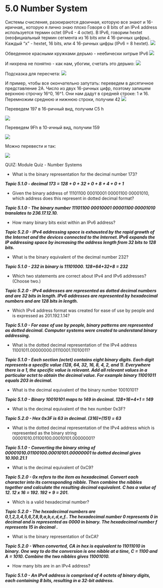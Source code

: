 # 5.0 Number System
Системы счисления, разюираются двоичная, которую все знают и 16-иричная,, которую я лично знаю плохо
Говоря о 8 bits of an IPv4 address используется термин octet (IPv4 - 4 octet). В IPv6, говорим hextet (неофициальный термин сегмента из 16 bits или 4 16-ричных цифры). Каждый “x” - hextet, 16 bits, или 4 16-ричных цифры (IPv6 = 8 hextet).
![](./pictures/1.jpg)

Обведенное красными кружками дерьмо - неебически хитрые IPv6
![](./pictures/2.jpg)

И нихрена не понятно - как нам, убогим, счетать это дерьмо:
![](./pictures/3.jpg)
 
Подсказка для пересчета:
![](./pictures/4.jpg)

И пример, чтобы все окончательно запутать: переведем в десятичное представление 2A. Число из двух 16-ричных цифр, поэтому запишем верхнюю строчку 16^0, 16^1. Они нам дадут в средней строке: 1 и 16. Перемножим среднюю и нижнюю строки, получим 42
![](./pictures/5.jpg)

Переведем 197 в 16-ричный вид, получим С5 h

![](./pictures/6.jpg)

Переведем 9Fh в 10-ичный вид, получим 159

![](./pictures/7.jpg)

Можно перевести и так:

![](./pictures/8.jpg)

QUIZ:
Module Quiz - Number Systems

   * What is the binary representation for the decimal number 173?

___Topic 5.1.0 - decimal 173 = 128 + 0 + 32 + 0 + 8 + 4 + 0 + 1___

   * Given the binary address of 11101100 00010001 00001100 00001010, which address does this represent in dotted decimal format?

___Topic 5.1.0 - The binary number 11101100 00010001 00001100 00001010 translates to 236.17.12.10.___

   * How many binary bits exist within an IPv6 address?

___Topic 5.2.0 - IPv4 addressing space is exhausted by the rapid growth of the Internet and the devices connected to the Internet. IPv6 expands the IP addressing space by increasing the address length from 32 bits to 128 bits.___

   * What is the binary equivalent of the decimal number 232?

___Topic 5.1.0 - 232 in binary is 11101000. 128+64+32+8 = 232___

   * Which two statements are correct about IPv4 and IPv6 addresses? (Choose two.)

___Topic 5.2.0 - IPv4 addresses are represented as dotted decimal numbers and are 32 bits in length. IPv6 addresses are represented by hexadecimal numbers and are 128 bits in length.___

   * Which IPv4 address format was created for ease of use by people and is expressed as 201.192.1.14?

___Topic 5.1.0 - For ease of use by people, binary patterns are represented as dotted decimal. Computer systems were created to understand binary addressing.___

   * What is the dotted decimal representation of the IPv4 address 11001011.00000000.01110001.11010011?

___Topic 5.1.0 - Each section (octet) contains eight binary digits. Each digit represents a specific value (128, 64, 32, 16, 8, 4, 2, and 1). Everywhere there is a 1, the specific value is relevant. Add all relevant values in a particular octet to obtain the decimal value. For example binary 11001011 equals 203 in decimal.___

   * What is the decimal equivalent of the binary number 10010101?

___Topic 5.1.0 - Binary 10010101 maps to 149 in decimal. 128+16+4+1 = 149___

   * What is the decimal equivalent of the hex number 0x3F?

___Topic 5.2.0 - Hex 0x3F is 63 in decimal.
(3*16)+(15*1) = 63___

   * What is the dotted decimal representation of the IPv4 address which is represented as the binary string 00001010.01100100.00010101.00000001?

___Topic 5.1.0 - Converting the binary string of 00001010.01100100.00010101.00000001 to dotted decimal gives 10.100.21.1___

   * What is the decimal equivalent of 0xC9?

___Topic 5.2.0 - 0x refers to the item as hexadecimal. Convert each character into its corresponding nibble. Then combine the nibbles together and calculate the resulting decimal equivalent. C has a value of 12. 12 x 16 = 192. 192 + 9 = 201.___

   * Which is a valid hexadecimal number?

___Topic 5.2.0 - The hexadecimal numbers are 0,1,2,3,4,5,6,7,8,9,a,b,c,d,e,f.. The hexadecimal number 0 represents 0 in decimal and is represented as 0000 in binary. The hexadecimal number f represents 15 in decimal .___

   * What is the binary representation of 0xCA?

___Topic 5.2.0 - When converted, CA in hex is equivalent to 11011010 in binary. One way to do the conversion is one nibble at a time, C = 1100 and A = 1010. Combine the two nibbles gives 11001010.___

   * How many bits are in an IPv4 address?

___Topic 5.1.0 - An IPv4 address is comprised of 4 octets of binary digits, each containing 8 bits, resulting in a 32-bit address.___
